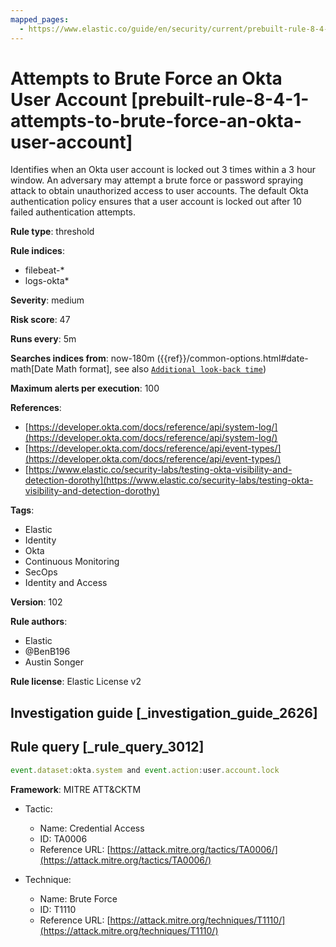 ```yaml
---
mapped_pages:
  - https://www.elastic.co/guide/en/security/current/prebuilt-rule-8-4-1-attempts-to-brute-force-an-okta-user-account.html
---
```


# Attempts to Brute Force an Okta User Account [prebuilt-rule-8-4-1-attempts-to-brute-force-an-okta-user-account]

Identifies when an Okta user account is locked out 3 times within a 3 hour window. An adversary may attempt a brute force or password spraying attack to obtain unauthorized access to user accounts. The default Okta authentication policy ensures that a user account is locked out after 10 failed authentication attempts.

**Rule type**: threshold

**Rule indices**:

* filebeat-*
* logs-okta*

**Severity**: medium

**Risk score**: 47

**Runs every**: 5m

**Searches indices from**: now-180m ({{ref}}/common-options.html#date-math[Date Math format], see also [`Additional look-back time`](docs-content://solutions/security/detect-and-alert/create-detection-rule.md#rule-schedule))

**Maximum alerts per execution**: 100

**References**:

* [https://developer.okta.com/docs/reference/api/system-log/](https://developer.okta.com/docs/reference/api/system-log/)
* [https://developer.okta.com/docs/reference/api/event-types/](https://developer.okta.com/docs/reference/api/event-types/)
* [https://www.elastic.co/security-labs/testing-okta-visibility-and-detection-dorothy](https://www.elastic.co/security-labs/testing-okta-visibility-and-detection-dorothy)

**Tags**:

* Elastic
* Identity
* Okta
* Continuous Monitoring
* SecOps
* Identity and Access

**Version**: 102

**Rule authors**:

* Elastic
* @BenB196
* Austin Songer

**Rule license**: Elastic License v2

## Investigation guide [_investigation_guide_2626]



## Rule query [_rule_query_3012]

```js
event.dataset:okta.system and event.action:user.account.lock
```

**Framework**: MITRE ATT&CKTM

* Tactic:

    * Name: Credential Access
    * ID: TA0006
    * Reference URL: [https://attack.mitre.org/tactics/TA0006/](https://attack.mitre.org/tactics/TA0006/)

* Technique:

    * Name: Brute Force
    * ID: T1110
    * Reference URL: [https://attack.mitre.org/techniques/T1110/](https://attack.mitre.org/techniques/T1110/)



